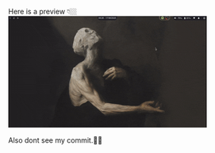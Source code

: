 Here is a preview 👇🏼
![preview gif](https://raw.githubusercontent.com/liveneutron/mydots/refs/heads/master/movie.gif)


Also dont see my commit.🙏🏼
